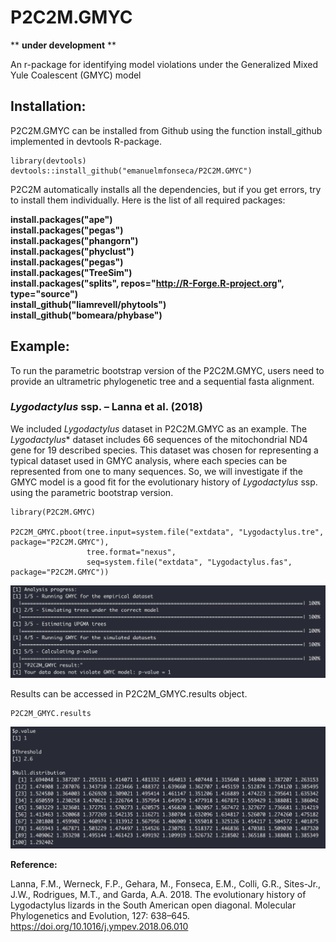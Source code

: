 # P2C2M.GMYC

\*\* **under development** \*\*

An r-package for identifying model violations under the Generalized Mixed Yule Coalescent (GMYC) model

## Installation:

P2C2M.GMYC can be installed from Github using the function install_github implemented in devtools R-package.

```{r}
library(devtools)
devtools::install_github("emanuelmfonseca/P2C2M.GMYC")
```

P2C2M automatically installs all the dependencies, but if you get errors, try to install them individually. Here is the list of all required packages:

**install.packages("ape")**  
**install.packages("pegas")**  
**install.packages("phangorn")**  
**install.packages("phyclust")**  
**install.packages("pegas")**  
**install.packages("TreeSim")**  
**install.packages("splits", repos="http://R-Forge.R-project.org", type="source")**  
**install\_github("liamrevell/phytools")**  
**install_github("bomeara/phybase")**  

## Example:

To run the parametric bootstrap version of the P2C2M.GMYC, users need to provide an ultrametric phylogenetic tree and a sequential fasta alignment.

### *Lygodactylus* ssp. – Lanna et al. (2018)

We included *Lygodactylus* dataset in P2C2M.GMYC as an example. The *Lygodactylus** dataset includes 66 sequences of the mitochondrial ND4 gene for 19 described species. This dataset was chosen for representing a typical dataset used in GMYC analysis, where each species can be represented from one to many sequences. So, we will investigate if the GMYC model is a good fit for the evolutionary history of *Lygodactylus* ssp. using the parametric bootstrap version.

```{r}
library(P2C2M.GMYC)

P2C2M_GMYC.pboot(tree.input=system.file("extdata", "Lygodactylus.tre", package="P2C2M.GMYC"),
                 tree.format="nexus",
                 seq=system.file("extdata", "Lygodactylus.fas", package="P2C2M.GMYC"))
```

![Figure1](images/P2C2M.GMYC.result_Lygodactylus.png)

Results can be accessed in P2C2M_GMYC.results object.

```{r}
P2C2M_GMYC.results
```

![Figure2](images/P2C2M.GMYC.result2_Lygodactylus.png)

**Reference:**

 Lanna, F.M., Werneck, F.P., Gehara, M., Fonseca, E.M., Colli, G.R., Sites-Jr., J.W., Rodrigues, M.T., and Garda, A.A. 2018. The evolutionary history of Lygodactylus lizards in the South American open diagonal. Molecular Phylogenetics and Evolution, 127: 638–645.  https://doi.org/10.1016/j.ympev.2018.06.010







